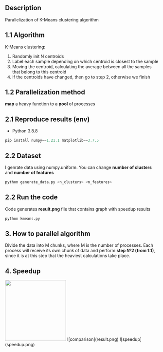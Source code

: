 ## Description
Parallelization of K-Means clustering algorithm
## 1.1 Algorithm
K-Means clustering:
1. Randomly init N centroids
2. Label each sample depending on which centroid is closest to the sample
3. Moving the centroid,  calculating the average  between all the samples that  belong  to  this  centroid
4. If the centroids have changed, then go to step 2, otherwise we finish

## 1.2 Parallelization method
**map** a heavy  function to a **pool** of processes

## 2.1 Reproduce results (env)
* Python 3.8.8
```Python
pip install numpy==1.21.1 matplotlib==3.7.5
```
## 2.2 Dataset
I genrate data using numpy.uniform. You can change **number of clusters** and **number of features**
```Python
python generate_data.py <n_clusters> <n_features>
```
## 2.2 Run the code
Code generates **result.png** file that contains graph with speedup results
```Python
python kmeans.py
```

## 3. How to parallel algorithm
Divide the data into M chunks, where M is the number of processes. Each process will receive its own chunk of data and perform **step №2 (from 1.1)**, since it is at this step that the heaviest calculations take place.

## 4. Speedup
<img src="http://result.png" width="200" height="200" />
![comparison](result.png)
![speedup](speedup.png)

